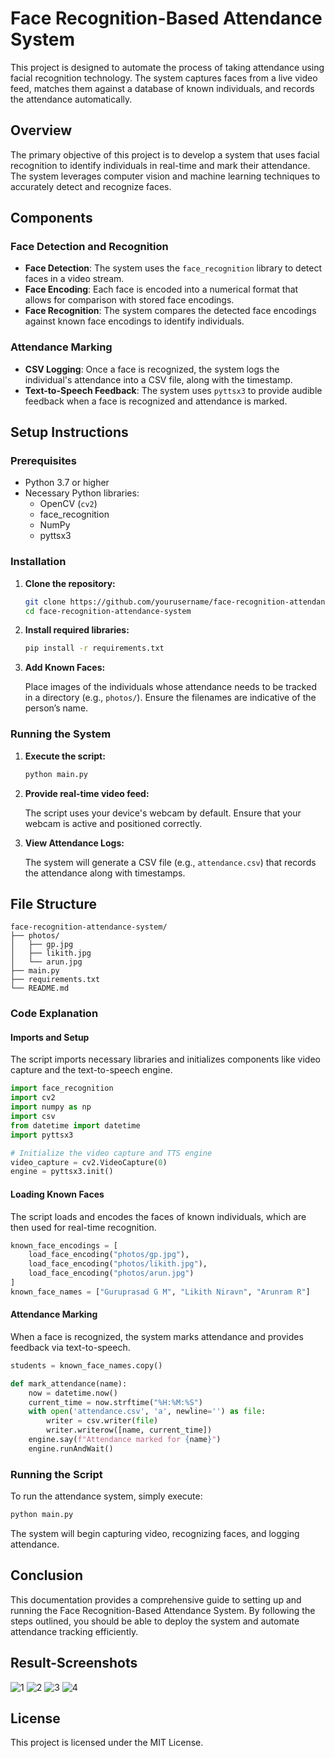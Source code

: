 
# Face Recognition-Based Attendance System

This project is designed to automate the process of taking attendance using facial recognition technology. The system captures faces from a live video feed, matches them against a database of known individuals, and records the attendance automatically.

## Overview

The primary objective of this project is to develop a system that uses facial recognition to identify individuals in real-time and mark their attendance. The system leverages computer vision and machine learning techniques to accurately detect and recognize faces.

## Components

### Face Detection and Recognition

- **Face Detection**: The system uses the `face_recognition` library to detect faces in a video stream.
- **Face Encoding**: Each face is encoded into a numerical format that allows for comparison with stored face encodings.
- **Face Recognition**: The system compares the detected face encodings against known face encodings to identify individuals.

### Attendance Marking

- **CSV Logging**: Once a face is recognized, the system logs the individual's attendance into a CSV file, along with the timestamp.
- **Text-to-Speech Feedback**: The system uses `pyttsx3` to provide audible feedback when a face is recognized and attendance is marked.

## Setup Instructions

### Prerequisites

- Python 3.7 or higher
- Necessary Python libraries:
  - OpenCV (`cv2`)
  - face_recognition
  - NumPy
  - pyttsx3

### Installation

1. **Clone the repository:**

   ```bash
   git clone https://github.com/yourusername/face-recognition-attendance-system.git
   cd face-recognition-attendance-system
   ```

2. **Install required libraries:**

   ```bash
   pip install -r requirements.txt
   ```

3. **Add Known Faces:**

   Place images of the individuals whose attendance needs to be tracked in a directory (e.g., `photos/`). Ensure the filenames are indicative of the person’s name.

### Running the System

1. **Execute the script:**

   ```bash
   python main.py
   ```

2. **Provide real-time video feed:**

   The script uses your device's webcam by default. Ensure that your webcam is active and positioned correctly.

3. **View Attendance Logs:**

   The system will generate a CSV file (e.g., `attendance.csv`) that records the attendance along with timestamps.

## File Structure

```
face-recognition-attendance-system/
├── photos/
│   ├── gp.jpg
│   ├── likith.jpg
│   └── arun.jpg
├── main.py
├── requirements.txt
└── README.md
```

### Code Explanation

#### Imports and Setup

The script imports necessary libraries and initializes components like video capture and the text-to-speech engine.

```python
import face_recognition
import cv2
import numpy as np
import csv
from datetime import datetime
import pyttsx3

# Initialize the video capture and TTS engine
video_capture = cv2.VideoCapture(0)
engine = pyttsx3.init()
```

#### Loading Known Faces

The script loads and encodes the faces of known individuals, which are then used for real-time recognition.

```python
known_face_encodings = [
    load_face_encoding("photos/gp.jpg"),
    load_face_encoding("photos/likith.jpg"),
    load_face_encoding("photos/arun.jpg")
]
known_face_names = ["Guruprasad G M", "Likith Niravn", "Arunram R"]
```

#### Attendance Marking

When a face is recognized, the system marks attendance and provides feedback via text-to-speech.

```python
students = known_face_names.copy()

def mark_attendance(name):
    now = datetime.now()
    current_time = now.strftime("%H:%M:%S")
    with open('attendance.csv', 'a', newline='') as file:
        writer = csv.writer(file)
        writer.writerow([name, current_time])
    engine.say(f"Attendance marked for {name}")
    engine.runAndWait()
```

### Running the Script

To run the attendance system, simply execute:

```bash
python main.py
```

The system will begin capturing video, recognizing faces, and logging attendance.

## Conclusion

This documentation provides a comprehensive guide to setting up and running the Face Recognition-Based Attendance System. By following the steps outlined, you should be able to deploy the system and automate attendance tracking efficiently.

## Result-Screenshots

![1](https://github.com/user-attachments/assets/a361e9bc-42bc-43e8-8b50-796717cbd278)
![2](https://github.com/user-attachments/assets/349dba23-b499-438c-8d21-1643244b54df)
![3](https://github.com/user-attachments/assets/b1c15ee2-3370-43ad-91c8-8939bdfa7b5c)
![4](https://github.com/user-attachments/assets/f70efb98-b3c1-41de-84bb-12b5d35a077e)


## License

This project is licensed under the MIT License.

